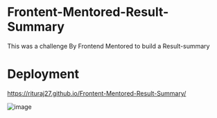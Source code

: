 # Frontent-Mentored-Result-Summary

This was a challenge By  Frontend Mentored to build a Result-summary 

# Deployment

https://rituraj27.github.io/Frontent-Mentored-Result-Summary/

![image](https://github.com/Rituraj27/Frontent-Mentored-Result-Summary/assets/104149080/b3f2092e-3c80-408d-9445-387da7e0c4a9)
